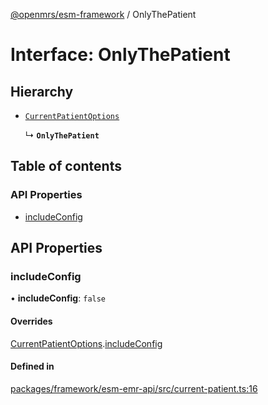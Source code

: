 [@openmrs/esm-framework](../API.md) / OnlyThePatient

# Interface: OnlyThePatient

## Hierarchy

- [`CurrentPatientOptions`](CurrentPatientOptions.md)

  ↳ **`OnlyThePatient`**

## Table of contents

### API Properties

- [includeConfig](OnlyThePatient.md#includeconfig)

## API Properties

### includeConfig

• **includeConfig**: ``false``

#### Overrides

[CurrentPatientOptions](CurrentPatientOptions.md).[includeConfig](CurrentPatientOptions.md#includeconfig)

#### Defined in

[packages/framework/esm-emr-api/src/current-patient.ts:16](https://github.com/openmrs/openmrs-esm-core/blob/main/packages/framework/esm-emr-api/src/current-patient.ts#L16)
